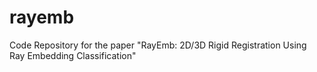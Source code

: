 # rayemb
Code Repository for the paper "RayEmb:  2D/3D Rigid Registration Using Ray Embedding Classification"
